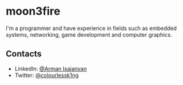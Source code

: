 # moon3fire

I'm a programmer and have experience in fields such as embedded systems, networking, game development and computer graphics.


## Contacts
- LinkedIn: [@Arman Isajanyan](https://www.linkedin.com/in/arman-isadzhanyan-498a29229)
- Twitter: [@colourlessk1ng](https://twitter.com/colourlessk1ng)
